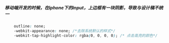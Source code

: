 ##### 移动端开发的时候，在iphone下的input，上边框有一块阴影，导致与设计稿不统一
``` css
    outline: none;
    -webkit-appearance: none; /*去除系统默认的样式*/
    -webkit-tap-highlight-color: rgba(0, 0, 0, 0); /* 点击高亮的颜色*/
```